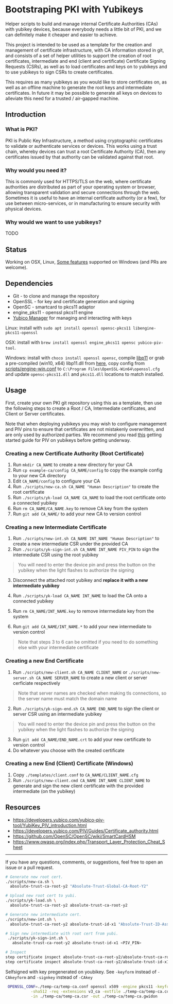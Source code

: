 # Bootstraping PKI with Yubikeys

Helper scripts to build and manage internal Certificate Authorities (CAs) with yubikey devices, because everybody needs a little bit of PKI, and we can definitely make it cheaper and easier to achieve.

This project is intended to be used as a template for the creation and management of certificate infrastructure, with CA information stored in git, and consists of a set of helper utilities to support the creation of root certificates, intermediate and end (client and certificate) Certificate Signing Requests (CSRs), as well as to load certificates and keys on to yubikeys and to use yubikeys to sign CSRs to create certificates.

This requires as many yubikeys as you would like to store certificates on, as well as an offline machine to generate the root keys and intermediate certificates. 
In future it may be possible to generate all keys on devices to alleviate this need for a trusted / air-gapped machine.


## Introduction

### What is PKI?

PKI is Public Key Infrastructure, a method using cryptographic certificates to validate or authenticate services or devices. 
This works using a trust chain, whereby devices can trust a root Certificate Authority (CA), then any certificates issued by that authority can be validated against that root.


### Why would you need it?

This is commonly used for HTTPS/TLS on the web, where certificate authorities are distributed as part of your operating system or browser, allowing transparent validation and secure connections through the web.
Sometimes it is useful to have an internal certificate authority (or a few), for use between micro-services, or in manufacturing to ensure security with physical devices.

### Why would we want to use yubikeys?

TODO


## Status

Working on OSX, Linux, [Some features](https://github.com/ryankurte/pki/issues/9) supported on Windows (and PRs are welcome).

## Dependencies

- Git - to clone and manage the repository
- OpenSSL - for key and certificate generation and signing
- OpenSC - smartcard to pkcs11 adaptor
- engine_pks11 - openssl pkcs11 engine
- [Yubico Manager](https://developers.yubico.com/yubikey-manager/) for managing and interacting with keys

Linux: install with `sudo apt install openssl opensc-pkcs11 libengine-pkcs11-openssl`

OSX: install with `brew install openssl engine_pkcs11 opensc yubico-piv-tool`.

Windows: install with `choco install openssl opensc`, compile [libp11](https://github.com/OpenSC/libp11/blob/master/INSTALL.md) or grab a pre-compiled (win10, x64) libp11.dll from [here](https://github.com/ryankurte/pki/issues/9#issuecomment-552264822), copy config from [scripts/engine-win.conf](scripts/engine-win.conf) to `C:\Program Files\OpenSSL-Win64\openssl.cfg` and update `opensc-pkcs11.dll` and `pkcs11.dll` locations to match installed.

## Usage

First, create your own PKI git repository using this as a template, then use the following steps to create a Root / CA, Intermediate certificates, and Client or Server certificates.

Note that when deploying yubikeys you may wish to configure management and PIV pins to ensure that certificates are not mistakenly overwritten, and are only used by authorized parties. We recommend you read [this](https://developers.yubico.com/yubico-piv-tool/YubiKey_PIV_introduction.html) getting started guide for PIV on yubikeys before getting underway.

### Creating a new Certificate Authority (Root Certificate)

1. Run `mkdir CA_NAME` to create a new directory for your CA
2. Run `cp example-ca/config CA_NAME/config` to copy the example config to your new CA directory
3. Edit `CA_NAME/config` to configure your CA
4. Run `./scripts/new-ca.sh CA_NAME "Human Description"` to create the root certificate
5. Run `./scripts/yk-load CA_NAME CA_NAME` to load the root certificate onto a connected yubikey
6. Run `rm CA_NAME/CA_NAME.key` to remove CA key from the system
7. Run `git add CA_NAME/` to add your new CA to version control

### Creating a new Intermediate Certificate

1. Run `./scripts/new-int.sh CA_NAME INT_NAME "Human Description"` to create a new intermediate CSR under the provided CA
2. Run `./scripts/yk-sign-int.sh CA_NAME INT_NAME PIV_PIN` to sign the intermediate CSR using the root yubikey

  > You will need to enter the device pin and press the button on the yubikey when the light flashes to authorize the signing

3. Disconnect the attached root yubikey and **replace it with a new intermediate yubikey**

4. Run `./scripts/yk-load CA_NAME INT_NAME` to load the CA onto a connected yubikey
5. Run `rm CA_NAME/INT_NAME.key` to remove intermediate key from the system
6. Run `git add CA_NAME/INT_NAME.*` to add your new intermediate to version control
  > Note that steps 3 to 6 can be omitted if you need to do something else with your intermediate certificate

### Creating a new End Certificate

1. Run `./scripts/new-client.sh CA_NAME CLIENT_NAME` or `./scripts/new-server.sh CA_NAME SERVER_NAME` to create a new client or server cerficiate respectively
  > Note that server names are checked when making tls connections, so the server name must match the domain name
2. Run `./scripts/yk-sign-end.sh CA_NAME END_NAME` to sign the client or server CSR using an intermediate yubikey
  > You will need to enter the device pin and press the button on the yubikey when the light flashes to authorize the signing
3. Run `git add CA_NAME/END_NAME.crt` to add your new certificate to version control
4. Do whatever you choose with the created certificate


### Creating a new End (Client) Certificate (Windows)

1. Copy `./templates/client.conf` to `CA_NAME/CLIENT_NAME.cfg`
2. Run `./scripts/new-client.cmd CA_NAME INT_NAME CLIENT_NAME` to generate and sign the new client certificate with the provided intermediate (on the yubikey)


## Resources

- https://developers.yubico.com/yubico-piv-tool/YubiKey_PIV_introduction.html
- https://developers.yubico.com/PIV/Guides/Certificate_authority.html
- https://github.com/OpenSC/OpenSC/wiki/SmartCardHSM
- https://www.owasp.org/index.php/Transport_Layer_Protection_Cheat_Sheet

------

If you have any questions, comments, or suggestions, feel free to open an issue or a pull request.

```bash
# Generate new root cert.
./scripts/new-ca.sh \
  absolute-trust-ca-root-y2 "Absolute-Trust-Global-CA-Root-Y2"

# Upload new root cert to yubi.
./scripts/yk-load.sh \
  absolute-trust-ca-root-y2 absolute-trust-ca-root-y2

# Generate new intermediate cert.
./scripts/new-int.sh \
  absolute-trust-ca-root-y2 absolute-trust-id-x1 "Absolute-Trust-ID-Assurance-X1"

# Sign new intermediate with root cert from yubi.
 ./scripts/yk-sign-int.sh \
   absolute-trust-ca-root-y2 absolute-trust-id-x1 <PIV_PIN>

# Inspect
step certificate inspect absolute-trust-ca-root-y2/absolute-trust-ca-root-y2.crt
step certificate inspect absolute-trust-ca-root-y2/absolute-trust-id-x1.crt
```

Selfsigned with key pregenerated on youbikey. See `-keyform` instead of `-CAkeyform` and `-signkey` instead of `-CAkey`
```bash
 OPENSSL_CONF=./temp-ca/temp-ca.conf openssl x509 -engine pkcs11 -keyform engine -signkey "pkcs11:id=%02;type=private;pin-value=97865358" \
           -sha512 -req -extensions v3_ca -extfile ./temp-ca/temp-ca.conf -days=2 \
           -in ./temp-ca/temp-ca.csr -out ./temp-ca/temp-ca.gwidon
```
